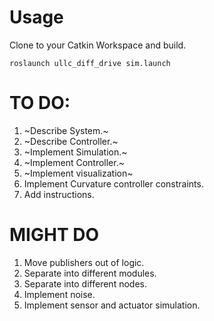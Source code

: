 # Usage
Clone to your Catkin Workspace and build. 
```
roslaunch ullc_diff_drive sim.launch
```
# TO DO:
1. ~Describe System.~
1. ~Describe Controller.~
1. ~Implement Simulation.~
1. ~Implement Controller.~
1. ~Implement visualization~
1. Implement Curvature controller constraints.
1. Add instructions.
# MIGHT DO
1. Move publishers out of logic.
1. Separate into different modules.
1. Separate into different nodes.
1. Implement noise.
1. Implement sensor and actuator simulation.
